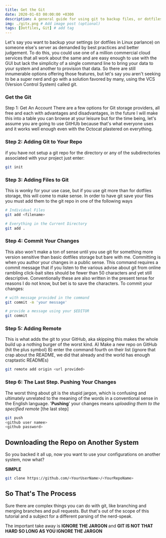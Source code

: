 ```yaml
---
title: Get the Git
date: 2020-01-03 00:00:00 +0300
description: A general guide for using git to backup files, or dotfiles, that started as an explanation for my girlfriend. 
img: ./gitx.png # Add image post (optional)
tags: [Dotfiles, Git] # add tag
---
```



Let's say you want to backup your settings (or dotfiles in Linux parlance) on someone else's server as demanded by best practices and better judgement. To do this, you could use one of a million commercial cloud services that all work about the same and are easy enough to use with the GUI but lack the simplicity of a single command line to bring your data to your system and another to provision that data. So there are still innumerable options offering those features, but let's say you aren't seeking to be a super nerd and go with a solution favored by many, using the VCS (Version Control System) called git. 

### Get the Git
Step 1: Get An Account 
There are a few options for Git storage providers, all free and each with advantages and disadvantages, in the future I will make this into a table you can browse at your leisure but for the time being, let's assume you are going to use GitHUb because that's what everyone uses and it works well enough even with the Octocat plastered on everything.

### Step 2: Adding Git to Your Repo
if you have not setup a git repo for the directory or any of the subdirectories associated with your project just enter:
```bash
git init 
```

### Step 3: Adding Files to Git
This is wonky for your use case, but if you use git more than for dotfiles storage, this will come to make sense. In order to have git save your files you must add them to the git repo in one of the following ways

```bash
# Individual Files
git add <filename>

# Everything in the Current Directory 
git add . 
```

### Step 4: Commit Your Changes
This also won't make a ton of sense until you use git for something more version sensitive than basic dotfiles storage but bare with me. Committing is when you author your changes in a public sense. This command requires a commit message that if you listen to the various advise about git from online rambling click-bait sites should be fewer than 50 characters and yet still descriptive. Conventionally these are also written in the present tense for reasons I do not know, but bet is to save the characters. To commit your changes:
```bash 
# with message provided in the command
git commit -m 'your message'

# provide a message using your $EDITOR 
git commit 
```

### Step 5: Adding Remote 
This is what adds the git to your GitHub, aka skipping this makes the whole build up a nothing burger of the worst kind.
A) Make a new repo on GitHub (hit the plus symbol) 
B) enter the command fourth on their list (ignore that crap about the README, we did that already and the world has enough craptastic READMEs) 
```bash 
git remote add origin <url provided> 
```

### Step 6: The Last Step. Pushing Your Changes
The worst thing about git is the stupid jargon, which is confusing and ultimately unrelated to the meaning of the words in a conventional sense in the English language. '__Pushing__' your changes means *uploading them to the specified remote* [the last step]

```bash
git push 
<github user namee> 
<github password> 
```

## Downloading the Repo on Another System
So you backed it all up, now you want to use your configurations on another system, now what? 

**SIMPLE** 

```bash
git clone https://github.com/<YourUserName>/<YourRepoName>
```

## So That's The Process
Sure there are complex things you can do with git, like branching and merging branches and pull requests. But that's out of the scope of this tutorial and a subject for a different parsing of the nerd-speak. 

The important take away is **IGNORE THE JARGON** and **GIT IS NOT THAT HARD SO LONG AS YOU IGNORE THE JARGON** 